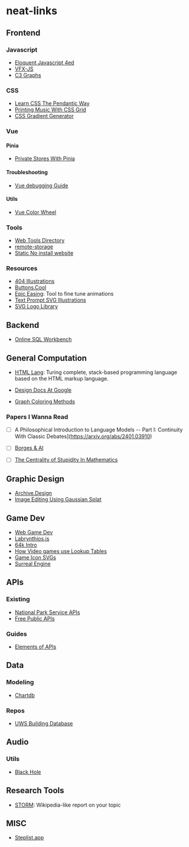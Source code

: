 # neat-links

## Frontend

### Javascript
* [Eloquent Javascript 4ed](https://eloquentjavascript.net/)
* [VFX-JS](https://amagi.dev/vfx-js/)
*  [C3 Graphs](https://c3js.org/)

### CSS
* [Learn CSS The Pendantic Way](https://github.com/mixu/cssbook)
* [Printing Music With CSS Grid](https://cruncher.ch/blog/printing-music-with-css-grid/)
* [CSS Gradient Generator](https://cssgradientgenerator.com/)

### Vue

#### Pinia
* [Private Stores With Pinia](https://masteringpinia.com/blog/how-to-create-private-state-in-stores)

#### Troubleshooting
* [Vue debugging Guide](https://dev.to/zipy/decoding-14-vuejs-errors-a-vuejs-debugging-guide-7nn)
#### Utils
* [Vue Color Wheel](https://vue-color-wheel.vercel.app/)
### Tools
* [Web Tools Directory](https://www.websiteplanet.com/webtools/)
* [remote-storage](https://github.com/FrigadeHQ/remote-storage)
* [Static No install website](https://pgs.sh/)
### Resources
* [404 Illustrations](https://www.kapwing.com/404-illustrations)
* [Buttons.Cool](https://www.buttons.cool/)
* [Epic Easing](https://epiceasing.com/?curve=0.470%2C0.000%2C0.745%2C0.715&language=css): Tool to fine tune animations
* [Text Prompt SVG Illustrations](https://svg.io/)
* [SVG Logo Library](https://svgl.vercel.app/)



## Backend
* [Online SQL Workbench](https://sql-workbench.com/)

## General Computation
* [HTML Lang](https://html-lang.org/): Turing complete, stack-based programming language based on the HTML markup language.

* [Design Docs At Google](https://www.industrialempathy.com/posts/design-docs-at-google/)
* [Graph Coloring Methods](https://graphcoloringmethods.com/)

### Papers I Wanna Read
- [ ] A Philosophical Introduction to Language Models -- Part I: Continuity With Classic Debates](https://arxiv.org/abs/2401.03910)

- [ ] [Borges & AI](https://arxiv.org/abs/2310.01425)
- [ ] [The Centrality of Stupidity In Mathematics](https://mathforlove.com/2024/09/the-centrality-of-stupidity-in-mathematics/)

## Graphic Design
* [Archive.Design](https://archives.design/)
* [Image Editing Using Gaussian Splat](https://www.unite.ai/image-editing-with-gaussian-splatting/)

## Game Dev
* [Web Game Dev](https://www.webgamedev.com/)
 * [Labrynthios.js](https://github.com/yantra-core/Labyrinthos.js)
* [64k Intro](https://www.lofibucket.com/articles/64k_intro.html)
* [How Video games use Lookup Tables](https://blog.frost.kiwi/WebGL-LUTS-made-simple/)
* [Game Icon SVGs](https://game-icons.net/)
* [Surreal Engine](https://github.com/dpjudas/SurrealEngine)

## APIs

### Existing
* [National Park Service APIs](https://www.nps.gov/subjects/digital/nps-data-api.htm)
* [Free Public APIs](https://www.freepublicapis.com/)

### Guides
* [ Elements of APIs](https://johnholdun.com/apis/)

## Data
### Modeling
* [Chartdb](https://chartdb.io/)

### Repos
* [UWS Building Database](https://www.upperwestsidehistory.org/building-database.html)

## Audio
### Utils
* [Black Hole](https://github.com/ExistentialAudio/BlackHole)

## Research Tools
  * [STORM](https://storm.genie.stanford.edu/): Wikipedia-like report on your topic
## MISC

* [Steplist.app](https://steplist.app/)